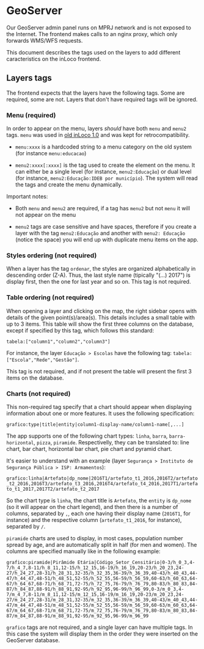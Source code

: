 # GeoServer

Our GeoServer admin panel runs on MPRJ network and is not exposed to the Internet. The frontend makes calls to an nginx proxy, which only forwards WMS/WFS requests.

This document describes the tags used on the layers to add different caracteristics on the inLoco frontend.

## Layers tags

The frontend expects that the layers have the following tags. Some are required, some are not. Layers that don't have required tags will be ignored.

### Menu **(required)**

In order to appear on the menu, layers _should_ have both `menu` and `menu2` tags. `menu` was used in [old inLoco 1.0](apps.mprj.mp.br/sistema/mpmapas/inloco.html) and was kept for retrocompatibility.

- `menu:xxxx` is a hardcoded string to a menu category on the old system (for instance `menu:educacao`)

- `menu2:xxxx[:xxxx]` is the tag used to create the element on the menu. It can either be a single level (for instance, `menu2:Educação`) or dual level (for instance, `menu2:Educação:IDEB por município`). The system will read the tags and create the menu dynamically.

Important notes:

- Both `menu` and `menu2` are required, if a tag has `menu2` but not `menu` it will not appear on the menu

- `menu2` tags are case sensitive and have spaces, therefore if you create a layer with the tag `menu2:Educação` and another with `menu2: Educação` (notice the space) you will end up with duplicate menu items on the app.

### Styles ordering **(not required)**

When a layer has the tag `ordenar`, the styles are organized alphabetically in descending order (Z-A). Thus, the last style name (tipically "(...) 2017") is display first, then the one for last year and so on. This tag is not required.

### Table ordering **(not required)**

When opening a layer and clicking on the map, the right sidebar opens with details of the given point(s)/area(s). This details includes a small table with up to 3 items. This table will show the first three columns on the database, except if specified by this tag, which follows this standard:

`tabela:["column1","column2","column3"]`

For instance, the layer `Educação > Escolas` have the following tag: `tabela:["Escola","Rede","Gestão"]`.

This tag is not required, and if not present the table will present the first 3 items on the database.

### Charts **(not required)**

This non-required tag specify that a chart should appear when displaying information about one or more features. It uses the following specification:

`grafico:type|title|entity|column1-display-name/column1-name[,...]`

The app supports one of the following chart types: `linha`, `barra`, `barra-horizontal`, `pizza`, `piramide`. Respectivelly, they can be translated to: line chart, bar chart, horizontal bar chart, pie chart and pyramid chart.

It's easier to understand with an example (layer `Segurança > Instituto de Segurança Pública > ISP: Armamentos`):

`grafico:linha|Artefato|dp_nome|2016T1/artefato_t1_2016,2016T2/artefato_t2_2016,2016T3/artefato_t3_2016,2016T4/artefato_t4_2016,2017T1/artefato_t1_2017,2017T2/artefato_t2_2017`

So the chart type is `linha`, the chart title is `Artefato`, the `entity` is `dp_nome` (so it will appear on the chart legend), and then there is a number of columns, separated by `,`, each one having their display name (`2016T1`, for instance) and the respective column (`artefato_t1_2016`, for instance), separated by `/`.

`piramide` charts are used to display, in most cases, population number spread by age, and are automatically split in half (for men and women). The columns are specified manually like in the following example:

`grafico:piramide|Pirâmide Etária|Código_Setor_Censitário|0-3/h_0_3,4-7/h_4_7,8-11/h_8_11,12-15/h_12_15,16-19/h_16_19,20-23/h_20_23,24-27/h_24_27,28-31/h_28_31,32-35/h_32_35,36-39/h_36_39,40-43/h_40_43,44-47/h_44_47,48-51/h_48_51,52-55/h_52_55,56-59/h_56_59,60-63/h_60_63,64-67/h_64_67,68-71/h_68_71,72-75/h_72_75,76-79/h_76_79,80-83/h_80_83,84-87/h_84_87,88-91/h_88_91,92-95/h_92_95,96-99/h_96_99,0-3/m_0_3,4-7/m_4_7,8-11/m_8_11,12-15/m_12_15,16-19/m_16_19,20-23/m_20_23,24-27/m_24_27,28-31/m_28_31,32-35/m_32_35,36-39/m_36_39,40-43/m_40_43,44-47/m_44_47,48-51/m_48_51,52-55/m_52_55,56-59/m_56_59,60-63/m_60_63,64-67/m_64_67,68-71/m_68_71,72-75/m_72_75,76-79/m_76_79,80-83/m_80_83,84-87/m_84_87,88-91/m_88_91,92-95/m_92_95,96-99/m_96_99`

`grafico` tags are not required, and a single layer can have multiple tags. In this case the system will display them in the order they were inserted on the GeoServer database.

